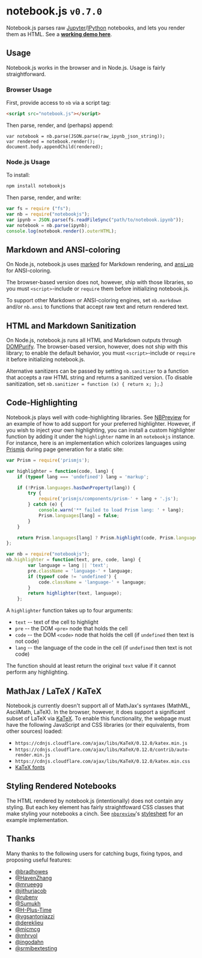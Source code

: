 # notebook.js `v0.7.0`

Notebook.js parses raw [Jupyter](http://jupyter.org/)/[IPython](http://ipython.org/) notebooks, and lets you render them as HTML. See a __[working demo here](https://jsvine.github.io/nbpreview/)__.

## Usage

Notebook.js works in the browser and in Node.js. Usage is fairly straightforward.

### Browser Usage

First, provide access to `nb` via a script tag:

```html
<script src="notebook.js"></script>
```

Then parse, render, and (perhaps) append:

```
var notebook = nb.parse(JSON.parse(raw_ipynb_json_string));
var rendered = notebook.render();
document.body.appendChild(rendered);
```

### Node.js Usage

To install:

```sh
npm install notebookjs
```

Then parse, render, and write:

```js
var fs = require ("fs");
var nb = require("notebookjs");
var ipynb = JSON.parse(fs.readFileSync("path/to/notebook.ipynb"));
var notebook = nb.parse(ipynb);
console.log(notebook.render().outerHTML);
```

## Markdown and ANSI-coloring

On Node.js, notebook.js uses [marked](https://github.com/markedjs/marked) for Markdown rendering, and [ansi_up](https://github.com/drudru/ansi_up) for ANSI-coloring.

The browser-based version does not, however, ship with those libraries, so you must `<script>`-include or `require` them before initializing notebook.js.

To support other Markdown or ANSI-coloring engines, set `nb.markdown` and/or `nb.ansi` to functions that accept raw text and return rendered text.

## HTML and Markdown Sanitization

On Node.js, notebook.js runs all HTML and Markdown outputs through [DOMPurify](https://github.com/cure53/DOMPurify). The browser-based version, however, does not ship with this library; to enable the default behavior, you must `<script>`-include or `require` it before initializing notebook.js.

Alternative sanitizers can be passed by setting `nb.sanitizer` to a function that accepts a raw HTML string and returns a sanitized version. (To disable sanitization, set `nb.sanitizer = function (x) { return x; };`.)

## Code-Highlighting

Notebook.js plays well with code-highlighting libraries. See [NBPreview](https://github.com/jsvine/nbpreview) for an example of how to add support for your preferred highlighter. However, if you wish to inject your own highlighting, you can install a custom highlighter function by adding it under the `highlighter` name in an `notebookjs` instance. For instance, here is an implementation which colorizes languages using [Prismjs](http://prismjs.com) during page generation for a static site:

```js
var Prism = require('prismjs');

var highlighter = function(code, lang) {
    if (typeof lang === 'undefined') lang = 'markup';

    if (!Prism.languages.hasOwnProperty(lang)) {
        try {
            require('prismjs/components/prism-' + lang + '.js');
        } catch (e) {
            console.warn('** failed to load Prism lang: ' + lang);
            Prism.languages[lang] = false;
        }
    }

    return Prism.languages[lang] ? Prism.highlight(code, Prism.languages[lang]) : code;
};

var nb = require("notebookjs");
nb.highlighter = function(text, pre, code, lang) {
        var language = lang || 'text';
        pre.className = 'language-' + language;
        if (typeof code != 'undefined') {
            code.className = 'language-' + language;
        }
        return highlighter(text, language);
    };
```

A `highlighter` function takes up to four arguments:

* `text` -- text of the cell to highlight
* `pre` -- the DOM `<pre>` node that holds the cell
* `code` -- the DOM `<code>` node that holds the cell (if `undefined` then text is not code)
* `lang` -- the language of the code in the cell (if `undefined` then text is not code)

The function should at least return the original `text` value if it cannot perform any highlighting.

## MathJax / LaTeX / KaTeX

Notebook.js currently doesn't support all of MathJax's syntaxes (MathML, AsciiMath, LaTeX). In the browser, however, it does support a significant subset of LaTeX via [KaTeX](https://github.com/Khan/KaTeX). To enable this functionality, the webpage must have the following JavaScript and CSS libraries (or their equivalents, from other sources) loaded:

- `https://cdnjs.cloudflare.com/ajax/libs/KaTeX/0.12.0/katex.min.js`
- `https://cdnjs.cloudflare.com/ajax/libs/KaTeX/0.12.0/contrib/auto-render.min.js`
- `https://cdnjs.cloudflare.com/ajax/libs/KaTeX/0.12.0/katex.min.css`
- [KaTeX fonts](https://katex.org/docs/font.html)

## Styling Rendered Notebooks

The HTML rendered by notebook.js (intentionally) does not contain any styling. But each key element has fairly straightfoward CSS classes that make styling your notebooks a cinch. See [`nbpreview`](https://github.com/jsvine/nbpreview)'s [stylesheet](https://github.com/jsvine/nbpreview/blob/master/css/nbpreview.css) for an example implementation.

## Thanks

Many thanks to the following users for catching bugs, fixing typos, and proposing useful features:

- [@bradhowes](https://github.com/bradhowes)
- [@HavenZhang](https://github.com/HavenZhang)
- [@mrueegg](https://github.com/mrueegg)
- [@jithurjacob](https://github.com/jithurjacob)
- [@rubenv](https://github.com/rubenv)
- [@Sumukh](https://github.com/Sumukh)
- [@H-Plus-Time](https://github.com/H-Plus-Time)
- [@vgsantoniazzi](https://github.com/vgsantoniazzi)
- [@dereklieu](https://github.com/dereklieu)
- [@micmcg](https://github.com/micmcg)
- [@mhrvol](https://github.com/mhrvol)
- [@ingodahn](https://github.com/ingodahn)
- [@srmibextesting](https://github.com/srmibextesting)
